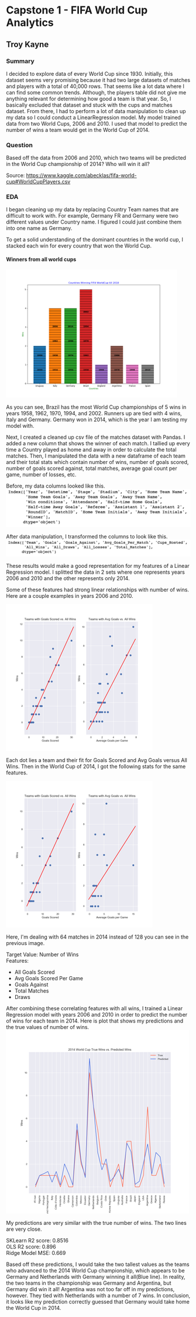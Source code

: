 # Capstone 1 - FIFA World Cup Analytics
## Troy Kayne

### Summary

I decided to explore data of every World Cup since 1930. Initially, this dataset seems very promising because it had two large datasets of matches and players with a total of 40,000 rows. That seems like a lot data where I can find some common trends. Although, the players table did not give me anything relevant for determining how good a team is that year. So, I basically excluded that dataset and stuck with the cups and matches dataset. From there, I had to perform a lot of data manipulation to clean up my data so I could conduct a LinearRegression model. My model trained data from two World Cups, 2006 and 2010. I used that model to predict the number of wins a team would get in the World Cup of 2014.

### Question
Based off the data from 2006 and 2010, which two teams will be predicted in the World Cup championship of 2014? Who will win it all?

Source: <a>https://www.kaggle.com/abecklas/fifa-world-cup#WorldCupPlayers.csv</a>

### EDA

I began cleaning up my data by replacing Country Team names that are difficult to work with. For example, Germany FR and Germany were two different values under Country name. I figured I could just combine them into one name as Germany.

 To get a solid understanding of the dominant countries in the world cup, I stacked each win for every country that won the World Cup.

#### Winners from all world cups

<img src="images/winner_countries.png" height="350" />

As you can see, Brazil has the most World Cup championships of 5 wins in years 1958, 1962, 1970, 1994, and 2002. Runners up are tied with 4 wins, Italy and Germany. Germany won in 2014, which is the year I am testing my model with.

Next, I created a cleaned up csv file of the matches dataset with Pandas. I added a new column that shows the winner of each match. I tallied up every time a Country played as home and away in order to calculate the total matches. Then, I manipulated the data with a new dataframe of each team and their total stats which contain number of wins, number of goals scored, number of goals scored against, total matches, average goal count per game, number of losses, etc.

Before, my data columns looked like this.
<img src="images/CleanedData.png" />

After data manipulation, I transformed the columns to look like this.
<img src="images/ManipulatedData.png" />

These results would make a good representation for my features of a Linear Regression model. I splitted the data in 2 sets where one represents years 2006 and 2010 and the other represents only 2014.

Some of these features had strong linear relationships with number of wins. Here are a couple examples in years 2006 and 2010.

<img src="images/2006-10stats.png" height="400" />

Each dot lies a team and their fit for Goals Scored and Avg Goals versus All Wins. Then in the World Cup of 2014, I got the following stats for the same features.

<img src="images/2014stats.png" height="400" />

Here, I'm dealing with 64 matches in 2014 instead of 128 you can see in the previous image.

Target Value: Number of Wins
<br />
Features:
- All Goals Scored
- Avg Goals Scored Per Game
- Goals Against
- Total Matches
- Draws

After combining these correlating features with all wins, I trained a Linear Regression model with years 2006 and 2010 in order to predict the number of wins for each team in 2014. Here is plot that shows my predictions and the true values of number of wins.
<img src="images/2014comparisons.png" height="500" />

My predictions are very similar with the true number of wins. The two lines are very close.

SKLearn R2 score: 0.8516 <br />
OLS R2 score: 0.896 <br />
Ridge Model MSE: 0.669  <!-- Maybe not include this?-->

Based off these predictions, I would take the two tallest values as the teams who advanced to the 2014 World Cup championship, which appears to be Germany and Netherlands with Germany winning it all(Blue line). In reality, the two teams in the championship was Germany and Argentina, but Germany did win it all! Argentina was not too far off in my predictions, however. They tied with Netherlands with a number of 7 wins. In conclusion, it looks like my prediction correctly guessed that Germany would take home the World Cup in 2014.
